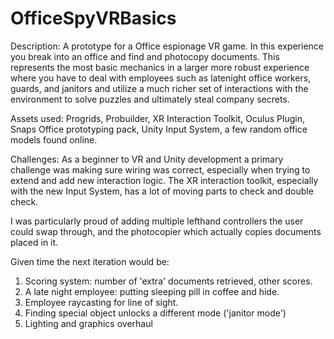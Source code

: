 # OfficeSpyVRBasics

Description: A prototype for a Office espionage VR game.  In this experience you break into an office and 
find and photocopy documents. This represents the most basic mechanics in a larger more robust experience
where you have to deal with employees such as latenight office workers, guards, and janitors and utilize
a much richer set of interactions with the environment to solve puzzles and ultimately steal company 
secrets.

Assets used:  Progrids, Probuilder, XR Interaction Toolkit, Oculus Plugin, Snaps Office prototyping pack, Unity Input System, a few random office models found online.

Challenges:  As a beginner to VR and Unity development a primary challenge was making sure wiring was correct,
especially when trying to extend and add new interaction logic.  The XR interaction toolkit, especially with
the new Input System, has a lot of moving parts to check and double check. 

I was particularly proud of adding multiple lefthand controllers the user could swap through, and the
photocopier which actually copies documents placed in it.

Given time the next iteration would be:
1.  Scoring system:  number of 'extra' documents retrieved, other scores.
2.  A late night employee:  putting sleeping pill in coffee and hide.
3.  Employee raycasting for line of sight.
4.  Finding special object unlocks a different mode ('janitor mode')
5.  Lighting and graphics overhaul

